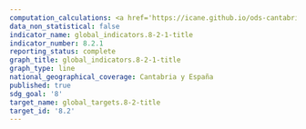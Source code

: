 ```yaml
---
computation_calculations: <a href='https://icane.github.io/ods-cantabria/assets/pdf/8.2.1.1.pdf' target='_blank'>Tasa de crecimiento anual del PIB real por persona empleada</a><br><a href='https://icane.github.io/ods-cantabria/assets/pdf/8.2.1.1_1.pdf' target='_blank'>Tasa de crecimiento anual del PIB real por persona empleada</a><br><a href='https://icane.github.io/ods-cantabria/assets/pdf/8.2.1.1c.pdf' target='_blank'>Tasa de crecimiento anual del PIB real por persona empleada</a>
data_non_statistical: false
indicator_name: global_indicators.8-2-1-title
indicator_number: 8.2.1
reporting_status: complete
graph_title: global_indicators.8-2-1-title
graph_type: line
national_geographical_coverage: Cantabria y España
published: true
sdg_goal: '8'
target_name: global_targets.8-2-title
target_id: '8.2'
---
```

